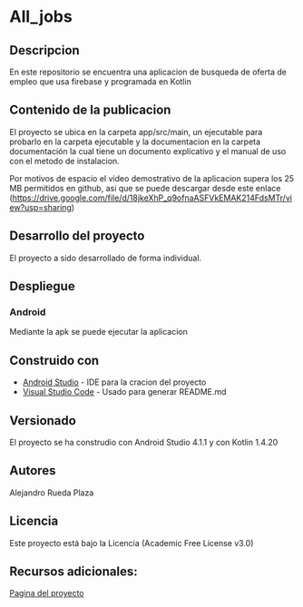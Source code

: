 # All_jobs

## Descripcion
En este repositorio se encuentra una aplicacion de busqueda de oferta de empleo que usa firebase y programada en Kotlin

## Contenido de la publicacion
El proyecto se ubica en la carpeta app/src/main, un ejecutable para probarlo en la carpeta ejecutable y la documentacion en la carpeta documentación la cual tiene un documento explicativo y el manual de uso con el metodo de instalacion.

Por motivos de espacio el video demostrativo de la aplicacion supera los 25 MB permitidos en github, asi que se puede descargar desde este enlace (https://drive.google.com/file/d/18jkeXhP_q9ofnaASFVkEMAK214FdsMTr/view?usp=sharing)

## Desarrollo del proyecto
El proyecto a sido desarrollado de forma individual.

## Despliegue

### Android
Mediante la apk se puede ejecutar la aplicacion

## Construido con

* [Android Studio](https://developer.android.com/studio) - IDE para la cracion del proyecto
* [Visual Studio Code](https://code.visualstudio.com/) - Usado para generar README.md

## Versionado
El proyecto se ha construdio con Android Studio 4.1.1 y con Kotlin 1.4.20

## Autores
Alejandro Rueda Plaza

## Licencia
Este proyecto está bajo la Licencia (Academic Free License v3.0)

## Recursos adicionales:
[Pagina del proyecto](https://github.com/AlejandroRuedaPlaza/All_jobs)
